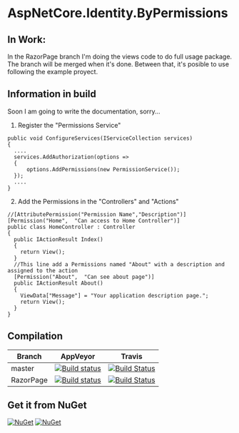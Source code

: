 # AspNetCore.Identity.ByPermissions

## In Work:
In the RazorPage branch I'm doing the views code to do full usage package. The branch will be merged when it's done. Between that, it's posible to use following the example proyect.

## Information in build
Soon I am going to write the documentation, sorry...

1. Register the "Permissions Service"
```cSharp
public void ConfigureServices(IServiceCollection services)
{
  ....
  services.AddAuthorization(options =>
  {
      options.AddPermissions(new PermissionService());
  });
  ....
}
```
2. Add the Permissions in the "Controllers" and "Actions"
```cSharp
//[AttributePermission("Permission Name","Description")]
[Permission("Home",  "Can access to Home Controller")]
public class HomeController : Controller
{
  public IActionResult Index()
  {
    return View();
  }
  //This line add a Permissions named "About" with a description and assigned to the action
  [Permission("About",  "Can see about page")]
  public IActionResult About()
  {
    ViewData["Message"] = "Your application description page.";
    return View();
  }
}
```

## Compilation

|Branch|AppVeyor|Travis|
|------|--------|------|
|master|[![Build status](https://ci.appveyor.com/api/projects/status/ujcjv8e7lk3huq4x/branch/master?svg=true)](https://ci.appveyor.com/project/kabestrus/aspnetcore-identity-bypermissions/branch/master)|[![Build Status](https://travis-ci.org/JorTurFer/AspNetCore.Identity.ByPermissions.svg?branch=master)](https://travis-ci.org/JorTurFer/AspNetCore.Identity.ByPermissions)|
|RazorPage|[![Build status](https://ci.appveyor.com/api/projects/status/ujcjv8e7lk3huq4x/branch/RazorPage?svg=true)](https://ci.appveyor.com/project/kabestrus/aspnetcore-identity-bypermissions/branch/RazorPage)|[![Build Status](https://travis-ci.org/JorTurFer/AspNetCore.Identity.ByPermissions.svg?branch=RazorPage)](https://travis-ci.org/JorTurFer/AspNetCore.Identity.ByPermissions)


## Get it from NuGet
[![NuGet][main-nuget-badge]][main-nuget]
[![NuGet][main-nuget-download]][main-nuget]

[main-nuget]: https://www.nuget.org/packages/AspNetCore.Identity.ByPermissions/
[main-nuget-badge]: https://img.shields.io/nuget/v/AspNetCore.Identity.ByPermissions.svg
[main-nuget-download]: https://img.shields.io/nuget/dt/AspNetCore.Identity.ByPermissions.svg
